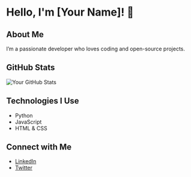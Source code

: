 # Hello, I'm [Your Name]! 👋

## About Me
I’m a passionate developer who loves coding and open-source projects.

## GitHub Stats
![Your GitHub Stats](https://github-readme-stats.vercel.app/api?username=yourusername&show_icons=true&theme=radical)

## Technologies I Use
- Python
- JavaScript
- HTML & CSS

## Connect with Me
- [LinkedIn](https://www.linkedin.com/in/yourprofile)
- [Twitter](https://twitter.com/yourprofile)
